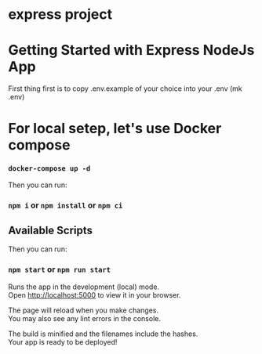 # express project

# Getting Started with Express NodeJs App

First thing first is to copy .env.example of your choice into your .env (mk .env)

# For local setep, let's use Docker compose

### `docker-compose up -d`

Then you can run:

### `npm i` or `npm install` or `npm ci`

## Available Scripts

Then you can run:

### `npm start` or `npm run start`

Runs the app in the development (local) mode.\
Open [http://localhost:5000](http://localhost:5000) to view it in your browser.

The page will reload when you make changes.\
You may also see any lint errors in the console.

The build is minified and the filenames include the hashes.\
Your app is ready to be deployed!
